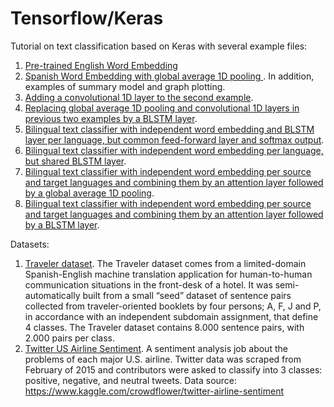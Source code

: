 # Tensorflow/Keras
Tutorial on text classification based on Keras with several example files:

<ol>
  <li> <a href="src/KerasTutorial-PreTrainedWordEmbedding.ipynb">Pre-trained English Word Embedding </a> </li>
  <li> <a href="src/KerasTutorial-TrainingWordEmbeddingPooling.ipynb">Spanish Word Embedding with global average 1D pooling </a>. In addition, examples of summary model and graph plotting.</li>
  <li> <a href="src/KerasTutorial-TrainingWordEmbeddingConv1D.ipynb">Adding a convolutional 1D layer to the second example</a>.</li>
  <li> <a href="src/KerasTutorial-TrainingWordEmbedding.ipynb">Replacing global average 1D pooling and convolutional 1D layers in previous two examples by a BLSTM layer</a>.</li>
  <li> <a href="src/KerasTutorial-TrainingBilingualModel.ipynb">Bilingual text classifier with independent word embedding and BLSTM layer per language, but common feed-forward layer and softmax output</a>.</li>
  <li> <a href="src/KerasTutorial-TrainingBilingualModelSharedLayer.ipynb">Bilingual text classifier with independent word embedding per language, but shared BLSTM layer</a>.</li>
    <li> <a href="src/KerasTutorial-TrainingAttentionLayer.ipynb">Bilingual text classifier with independent word embedding per source and target languages and combining them by an attention layer followed by a global average 1D pooling</a>.</li>
    <li> <a href="src/KerasTutorial-TrainingAttentionBLSTM.ipynb">Bilingual text classifier with independent word embedding per source and target languages and combining them by an attention layer followed by a BLSTM layer</a>.</li>
<!--
  <li> <a href="src/KerasTutorial-NeuralMachineTranslationWithAttention.ipynb"> Neural Machine Translation model based on the attention mechanism</a>.</li>
-->
</ol>

Datasets:
<ol>
  <li> <a href="dat/traveler">Traveler dataset</a>. The Traveler dataset comes from a limited-domain Spanish-English machine translation application for human-to-human communication situations in the front-desk of a hotel. It was semi-automatically built from a small “seed” dataset of sentence pairs collected from traveler-oriented booklets by four persons; A, F,
J and P, in accordance with an independent subdomain assignment, that define 4 classes. The Traveler dataset contains 8.000 sentence pairs, with 2.000 pairs per class.</li>
  <li> <a href="dat/tweets"> Twitter US Airline Sentiment</a>. A sentiment analysis job about the problems of each major U.S. airline. Twitter data was scraped from February of 2015 and contributors were asked to classify into 3 classes: positive, negative, and neutral tweets. Data source: <a href="https://www.kaggle.com/crowdflower/twitter-airline-sentiment">https://www.kaggle.com/crowdflower/twitter-airline-sentiment</a></li>
</ol>

